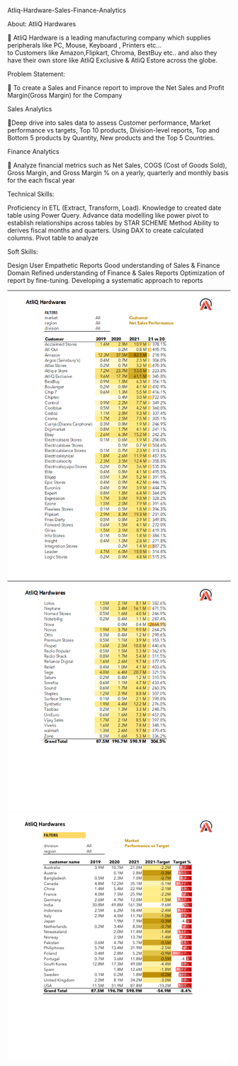 Atliq-Hardware-Sales-Finance-Analytics

About:
   AtliQ Hardwares

🔹 AtliQ Hardware is a leading manufacturing company which supplies peripherals like PC, Mouse, Keyboard , Printers etc...  
   to Customers like Amazon,Flipkart, Chroma, BestBuy etc.. and also they have their own store like AtliQ Exclusive & AtliQ Estore across the globe.

Problem Statement:

🔹 To create a Sales and Finance report to improve the Net Sales and Profit Margin(Gross Margin) for the Company

Sales Analytics

🔹Deep drive into sales data to assess Customer performance, Market performance vs targets, Top 10 products, Division-level reports, Top and Bottom 5 products by Quantity, New products and the Top 5 Countries.

Finance Analytics

🔹 Analyze financial metrics such as Net Sales, COGS (Cost of Goods Sold), Gross Margin, and Gross Margin % on a yearly, quarterly and monthly basis for the each fiscal year



Technical Skills:

Proficiency in ETL (Extract, Transform, Load).
Knowledge to created date table using Power Query.
Advance data modelling like power pivot to establish relationships across tables by STAR SCHEME Method
Ability to derives fiscal months and quarters.
Using DAX to create calculated columns.
Pivot table to analyze 

Soft Skills:

Design User Empathetic Reports
Good understanding of Sales & Finance Domain Refined understanding of Finance & Sales Reports
Optimization of report by fine-tuning.
Developing a systematic approach to reports



![image alt](https://github.com/Saitharun045/AtliQ-Hardware-Sales-Analytics/blob/d84980577284b5d6e60421c8ffac842462186f5b/Customer_Performance.png)![image alt](https://github.com/Saitharun045/AtliQ-Hardware-Sales-Analytics/blob/2204993a0768f08d0acba9e83071da317bda5876/Customer_Performance_1.png) 
![image alt](https://github.com/Saitharun045/AtliQ-Hardware-Sales-Analytics/blob/629ebd64b41874552ab89b2c1810a1c54af6b951/Market_Performance.png)
